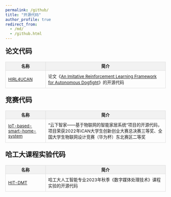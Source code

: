 ```yaml
---
permalink: /github/
title: "开源代码"
author_profile: true
redirect_from: 
  - /md/
  - /github.html
---
```


<style>
.awards-table {
    width: 100%;
    border-collapse: collapse;
    margin: 20px 0;
    font-size: 0.95em;
}
.awards-table th, 
/* .awards-table tr:first-child th {
  background-color: #F6F8FA;
  border: 1px solid #D1D9E0;
}
.awards-table td {
    width: 19%;
    padding: 8px;
    border: 1px solid #D1D9E0;
    background-color: #FFFFFF;
    text-align: left;
} */
.awards-table tr:first-child th {
  background-color: #f2f2f2;
  border: 1px solid #ddd;
}
.awards-table td {
    width: 19%;
    padding: 8px;
    border: 1px solid #ddd;
    text-align: left;
}
/* 设置第一列的宽度 */
.awards-table th:nth-child(1), 
.awards-table td:nth-child(1) {
    width: 25%;  /* 第一列宽度为35% */
}

/* 设置第二列的宽度 */
.awards-table th:nth-child(2), 
.awards-table td:nth-child(2) {
    width: 75%;  /* 第二列宽度为20% */
}

</style>

<!-- <h2 style="margin-top: 15px;">目录</h2>
- [目录](#目录)
- [论文开源代码](#论文代码)
- [竞赛开源代码](#竞赛代码)
- [哈工大课程实验代码](#哈工大课程实验代码) -->


<h2 style="margin-top: 15px;">论文代码</h2>

<table class="awards-table">
    <tr>
      <th>名称</th><th>简介</th>
    </tr>
    <tr>
      <td>  <a href="https://github.com/zrc0622/HIRL4UCAV" target="_blank">HIRL4UCAN</a> </td> 
      <td> 论文《<a href="https://arxiv.org/abs/2406.11562" target="_blank">An Imitative Reinforcement Learning Framework for Autonomous Dogfight</a>》的开源代码 </td>
    </tr>
</table>

<h2 style="margin-top: 15px;">竞赛代码</h2>

<table class="awards-table">
    <tr>
      <th>名称</th><th>简介</th>
    </tr>
    <tr>
      <td>  <a href="https://github.com/zrc0622/IoT-based-smart-home-system" target="_blank">IoT-based-smart-home-system</a> </td> 
      <td> “云下智家——基于物联网的智能家居系统”项目的开源代码，项目荣获2022年iCAN大学生创新创业大赛总决赛三等奖、全国大学生物联网设计竞赛（华为杯）东北赛区二等奖 </td>
    </tr>
</table>

<h2 style="margin-top: 15px;">哈工大课程实验代码</h2>

<table class="awards-table">
    <tr>
      <th>名称</th><th>简介</th>
    </tr>
    <tr>
      <td>  <a href="https://github.com/zrc0622/HIT-DMT" target="_blank">HIT-DMT</a> </td> 
      <td> 哈工大人工智能专业2023年秋季《数字媒体处理技术》课程实验的开源代码 </td>
    </tr>
</table>
